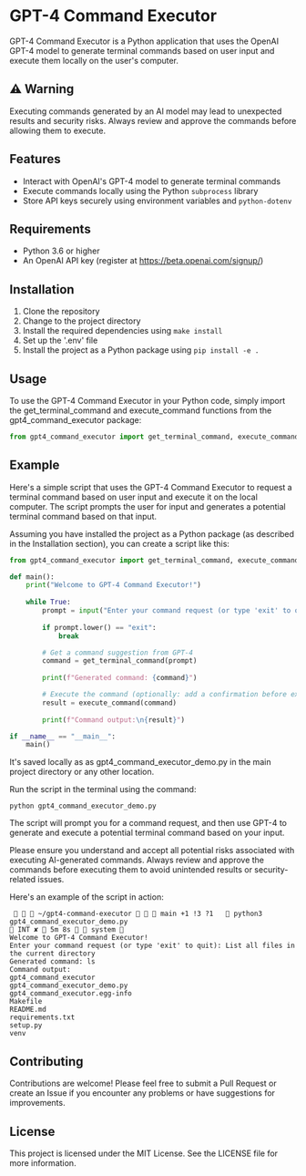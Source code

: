 # GPT-4 Command Executor

GPT-4 Command Executor is a Python application that uses the OpenAI GPT-4 model to generate terminal commands based on user input and execute them locally on the user's computer.

## ⚠️ Warning

Executing commands generated by an AI model may lead to unexpected results and security risks. Always review and approve the commands before allowing them to execute.

## Features

- Interact with OpenAI's GPT-4 model to generate terminal commands
- Execute commands locally using the Python `subprocess` library
- Store API keys securely using environment variables and `python-dotenv`

## Requirements

- Python 3.6 or higher
- An OpenAI API key (register at https://beta.openai.com/signup/)

## Installation
1. Clone the repository
2. Change to the project directory
3. Install the required dependencies using `make install`
4. Set up the '.env' file
5. Install the project as a Python package using `pip install -e .`

## Usage
To use the GPT-4 Command Executor in your Python code, simply import the get_terminal_command and execute_command functions from the gpt4_command_executor package:

```python
from gpt4_command_executor import get_terminal_command, execute_command
```

## Example

Here's a simple script that uses the GPT-4 Command Executor to request a terminal command based on user input and execute it on the local computer. The script prompts the user for input and generates a potential terminal command based on that input.

Assuming you have installed the project as a Python package (as described in the Installation section), you can create a script like this:

```python
from gpt4_command_executor import get_terminal_command, execute_command

def main():
    print("Welcome to GPT-4 Command Executor!")
    
    while True:
        prompt = input("Enter your command request (or type 'exit' to quit): ")
        
        if prompt.lower() == "exit":
            break

        # Get a command suggestion from GPT-4
        command = get_terminal_command(prompt)
        
        print(f"Generated command: {command}")

        # Execute the command (optionally: add a confirmation before execution)
        result = execute_command(command)
        
        print(f"Command output:\n{result}")

if __name__ == "__main__":
    main()
```

It's saved locally as as gpt4_command_executor_demo.py in the main project directory or any other location.

Run the script in the terminal using the command:

```python gpt4_command_executor_demo.py```

The script will prompt you for a command request, and then use GPT-4 to generate and execute a potential terminal command based on your input.

Please ensure you understand and accept all potential risks associated with executing AI-generated commands. Always review and approve the commands before executing them to avoid unintended results or security-related issues.

Here's an example of the script in action:

```
    ~/gpt4-command-executor    main +1 !3 ?1    python3 gpt4_command_executor_demo.py                                                               INT ✘  5m 8s   system  
Welcome to GPT-4 Command Executor!
Enter your command request (or type 'exit' to quit): List all files in the current directory
Generated command: ls
Command output:
gpt4_command_executor
gpt4_command_executor_demo.py
gpt4_command_executor.egg-info
Makefile
README.md
requirements.txt
setup.py
venv

```

## Contributing
Contributions are welcome! Please feel free to submit a Pull Request or create an Issue if you encounter any problems or have suggestions for improvements.

## License
This project is licensed under the MIT License. See the LICENSE file for more information.